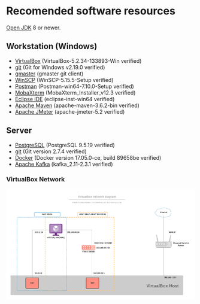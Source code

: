 
# Recomended software resources

[Open JDK](https://openjdk.java.net/install/) 8 or newer.

## Workstation (Windows)

* [VirtualBox](https://www.virtualbox.org/wiki/Downloads) (VirtualBox-5.2.34-133893-Win verified)
* [git](https://git-scm.com/downloads) (Git for Windows v2.19.0 verified)
* [gmaster](https://gmaster.io/) (gmaster git client)
* [WinSCP](https://winscp.net/eng/download.php) (WinSCP-5.15.5-Setup verified)
* [Postman](https://www.getpostman.com/) (Postman-win64-7.10.0-Setup verified)
* [MobaXterm](https://mobaxterm.mobatek.net/download.html) (MobaXterm_Installer_v12.3 verified)
* [Eclipse IDE](https://www.eclipse.org/downloads/packages/release/neon/2/eclipse-ide-java-developers) (eclipse-inst-win64 verified)
* [Apache Maven](https://maven.apache.org/download.cgi) (apache-maven-3.6.2-bin verified)
* [Apache JMeter](https://jmeter.apache.org/download_jmeter.cgi) (apache-jmeter-5.2 verified)


## Server

* [PostgreSQL](https://www.postgresql.org/) (PostgreSQL 9.5.19 verified)
* [git](https://git-scm.com/downloads) (Git version 2.7.4 verified)
* [Docker](https://www.docker.com/products/container-runtime) (Docker version 17.05.0-ce, build 89658be verified)
* [Apache Kafka](https://kafka.apache.org/) (kafka_2.11-2.3.1 verified)

### VirtualBox Network

![VirtualBox Network](./images/virtual-box-network-p.png)
